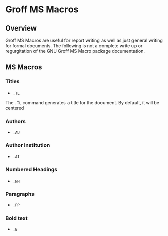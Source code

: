# Groff MS Macros

## Overview

Groff MS Macros are useful for report writing as well as just general writing
for formal documents. The following is not a complete write up or regurgitation
of the GNU Groff MS Macro package documentation.

## MS Macros

### Titles

* `.TL`

The `.TL` command generates a title for the document. By default, it will be
centered

### Authors

* `.AU`

### Author Institution

* `.AI`

### Numbered Headings

* `.NH`

### Paragraphs

* `.PP`

### Bold text

* `.B`
